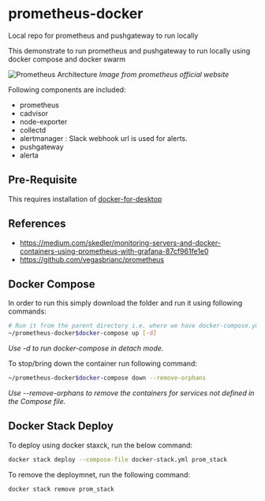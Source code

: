 # prometheus-docker

Local repo for prometheus and pushgateway to run locally

This demonstrate to run prometheus and pushgateway to  run locally using docker compose and docker swarm

![Prometheus Architecture](https://prometheus.io/assets/architecture.png)
*Image from prometheus official website*

Following components are included:

* prometheus
* cadvisor
* node-exporter
* collectd
* alertmanager : Slack webhook url is used for alerts.
* pushgateway
* alerta

## Pre-Requisite

This requires installation of [docker-for-desktop](https://www.docker.com/products/docker-desktop)

## References

* <https://medium.com/skedler/monitoring-servers-and-docker-containers-using-prometheus-with-grafana-87cf961fe1e0>
* <https://github.com/vegasbrianc/prometheus>

## Docker Compose

In order to run this simply download the folder and run it using following commands:

```bash
# Run it from the parent directory i.e. where we have docker-compose.yml file
~/prometheus-docker$docker-compose up [-d]
```

 *Use -d to run docker-compose in detach mode.*

To stop/bring down the container run following command:

```bash
~/prometheus-docker$docker-compose down --remove-orphans
```

*Use --remove-orphans to remove the containers for services not defined in the Compose file.*

## Docker Stack Deploy

To deploy using docker staxck, run the below command:

```bash
docker stack deploy --compose-file docker-stack.yml prom_stack
```

To remove the deploymnet, run the following command:

```bash
docker stack remove prom_stack
```
